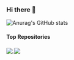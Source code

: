 ### Hi there 👋

![Anurag's GitHub stats](https://github-readme-stats.vercel.app/api?username=gifuitvnluan&theme=chartreuse-dark&show_icons=true)

#### Top Repositories
<a href="https://github.com/anuraghazra/github-readme-stats">
  <img align="center" src="https://github-readme-stats.vercel.app/api/pin/?username=gifuitvnluan&repo=github-readme-stats" />
</a>
<a href="https://github.com/anuraghazra/convoychat">
  <img align="center" src="https://github-readme-stats.vercel.app/api/pin/?username=gifuitvnluan&repo=convoychat" />
</a>
